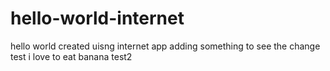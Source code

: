 # hello-world-internet
hello world created uisng internet app
adding something to see the change
test 
i love to eat banana
test2
